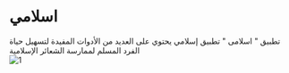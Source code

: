# اسلامي
تطبيق " اسلامى "  تطبيق إسلامي  يحتوي على العديد من الأدوات المفيدة لتسهيل حياة الفرد المسلم لممارسة الشعائر الإسلامية  
![1](https://user-images.githubusercontent.com/76426940/156584809-05705bbd-bb9c-485d-a657-e0c34123f798.jpg)
